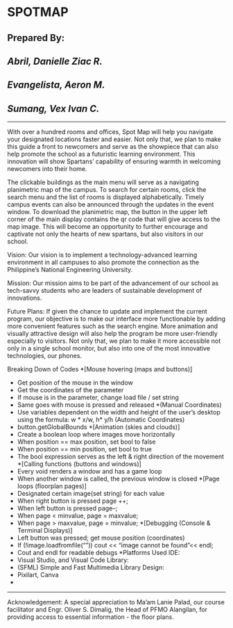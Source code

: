 # SPOTMAP

## Prepared By:
## _Abril, Danielle Ziac R._
## _Evangelista, Aeron M._
## _Sumang, Vex Ivan C._
---


With over a hundred rooms and offices, Spot Map will help you navigate your designated locations faster and easier. Not only that, we plan to make this guide a front to newcomers and serve as the showpiece that can also help promote the school as a futuristic learning environment. This innovation will show Spartans’ capability of ensuring warmth in welcoming newcomers into their home.

The clickable buildings as the main menu will serve as a navigating planimetric map of the campus. To search for certain rooms, click the search menu and the list of rooms is displayed alphabetically. Timely campus events can also be announced through the updates in the event window. To download the planimetric map, the button in the upper left corner of the main display contains the qr code that will give access to the map image. This will become an opportunity to further encourage and captivate not only the hearts of new spartans, but also visitors in our school.

Vision: Our vision is to implement a technology-advanced learning environment in all campuses to also promote the connection as the Philippine’s National
Engineering University.

Mission: Our mission aims to be part of the advancement of our school as tech-savvy students who are leaders of sustainable development of innovations.

Future Plans: If given the chance to update and implement the current program, our objective is to make our interface more functionable by adding more convenient features such as the search engine. More animation and visually attractive design will also help the program be more user-friendly especially to visitors. Not only that, we plan to make it more accessible not only in a single school monitor, but also into one of the most innovative technologies, our phones.

Breaking Down of Codes
*[Mouse hovering (maps and buttons)]
- Get position of the mouse in the window
- Get the coordinates of the parameter
- If mouse is in the parameter, change load file / set string
- Same goes with mouse is pressed and released
*(Manual Coordinates)
- Use variables dependent on the width and height of the user’s
desktop using the formula: w * x/w, h* y/h (Automatic Coordinates)
- button.getGlobalBounds
*[Animation (skies and clouds)]
- Create a boolean loop where images move horizontally
- When position == max position, set bool to false
- When position == min position, set bool to true
- The bool expression serves as the left & right direction of the movement
*[Calling functions (buttons and windows)]
- Every void renders a window and has a game loop
- When another window is called, the previous window is closed
*[Page loops (floorplan pages)]
- Designated certain image(set string) for each value
- When right button is pressed page ++;
- When left button is pressed page–;
- When page < minvalue, page = maxvalue;
- When page > maxvalue, page = minvalue;
*[Debugging (Console & Terminal Displays)]
- Left button was pressed; get mouse position (coordinates)
- If (!image.loadfromfile(“”)) cout << “image cannot be found”<< endl;
- Cout and endl for readable debugs
*Platforms Used	IDE:
-	Visual Studio, and Visual Code Library:
-	(SFML) Simple and Fast Multimedia Library Design:
-	Pixilart, Canva
-	
---
  Acknowledgement: A special appreciation to Ma’am Lanie Palad, our course facilitator and Engr. Oliver S. Dimalig, the Head of PFMO Alangilan, for providing access to essential information - the floor plans.

